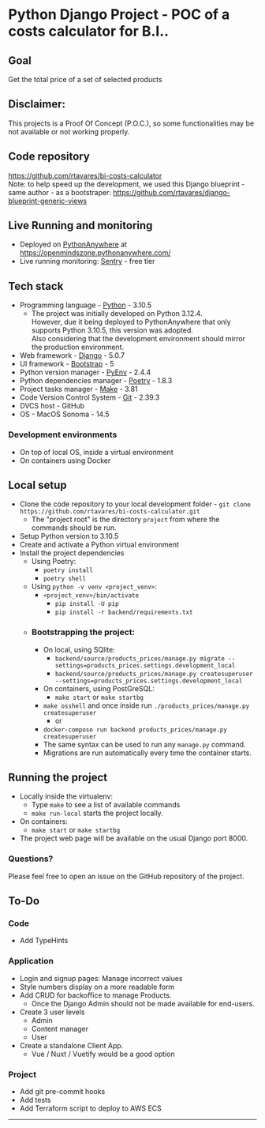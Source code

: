 # Python Django Project - POC of a costs calculator for B.I..
## Goal
Get the total price of a set of selected products

## Disclaimer:
This projects is a Proof Of Concept (P.O.C.), so some functionalities may be not available or not working properly. 

## Code repository
https://github.com/rtavares/bi-costs-calculator   
Note: to help speed up the development, we used this Django blueprint - same author - as a bootstraper: https://github.com/rtavares/django-blueprint-generic-views

## Live Running and monitoring
- Deployed on [PythonAnywhere](https://www.pythonanywhere.com/) at https://openmindszone.pythonanywhere.com/    
- Live running monitoring: [Sentry](https://sentry.io/welcome/) - free tier

## Tech stack
- Programming language - [Python](https://www.python.org/) - 3.10.5
  - The project was initially developed on Python 3.12.4.    
  However, due it being deployed to PythonAnywhere that only supports Python 3.10.5, this version was adopted.   
  Also considering that the development environment should mirror the production environment. 
- Web framework - [Django](https://www.djangoproject.com/) - 5.0.7
- UI framework - [Bootstrap](https://getbootstrap.com/)  - 5
- Python version manager - [PyEnv](https://github.com/pyenv/pyenv) - 2.4.4
- Python dependencies manager - [Poetry](https://python-poetry.org/) - 1.8.3
- Project tasks manager - [Make](https://www.gnu.org/software/make/) - 3.81
- Code Version Control System - [Git](https://git-scm.com/) - 2.39.3
- DVCS host - GitHub
- OS - MacOS Sonoma - 14.5
### Development environments
- On top of local OS, inside a virtual environment
- On containers using Docker 
## Local setup
- Clone the code repository to your local development folder - `git clone https://github.com/rtavares/bi-costs-calculator.git`
  - The "project root" is the directory `project` from where the commands should be run.
- Setup Python version to 3.10.5
- Create and activate a Python virtual environment
- Install the project dependencies
  - Using Poetry: 
    - `poetry install`
    - `poetry shell`
  - Using `python -v venv <project_venv>`:
    - `<project_venv>/bin/activate`
      - `pip install -U pip`
      - `pip install -r backend/requirements.txt`
  - ### Bootstrapping the project:
    - On local, using SQlite:
      - `backend/source/products_prices/manage.py migrate --settings=products_prices.settings.development_local`
      - `backend/source/products_prices/manage.py createsuperuser --settings=products_prices.settings.development_local`
    - On containers, using PostGreSQL:
      - `make start` or `make startbg`
    - `make osshell` and once inside run `./products_prices/manage.py createsuperuser`
      - or
    - `docker-compose run backend products_prices/manage.py createsuperuser`
    - The same syntax can be used to run any `manage.py` command.
    - Migrations are run automatically every time the container starts.

## Running the project
- Locally inside the virtualenv:
  - Type `make` to see a list of available commands
  - `make run-local` starts the project locally.
- On containers:
  - `make start` or `make startbg`
- The project web page will be available on the usual Django port 8000.
  
### Questions?
Please feel free to open an issue on the GitHub repository of the project.
## To-Do
### Code
- Add TypeHints
### Application
- Login and signup pages: Manage incorrect values
- Style numbers display on a more readable form
- Add CRUD for backoffice to manage Products.
  - Once the Django Admin should not be made available for end-users.
- Create 3 user levels
  - Admin
  - Content manager
  - User
- Create a standalone Client App.
  - Vue / Nuxt / Vuetify would be a good option
### Project
- Add git pre-commit hooks
- Add tests
- Add Terraform script to deploy to AWS ECS

----



